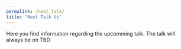 ```yaml
---
permalink: /next_talk/
title: "Next Talk Us"
---
```


Here you find information regarding the upcomming talk. The talk will always be on TBD
